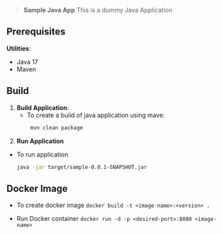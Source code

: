 > **Sample Java App**
This is a dummy Java Application

## **Prerequisites**

**Utilities**:  
   - Java 17  
   - Maven 

## **Build**

1. **Build Application**:  
   - To create a build of java application using mave:  
     ```bash
      mvn clean package
     ```
2.  **Run Application**
   - To run application 
     ```bash
     java -jar target/sample-0.0.1-SNAPSHOT.jar
     ```

## **Docker Image**
   - To create docker image
    ```
    docker build -t <image-name>:<version> .
    ```

   - Run Docker container
    ```
    docker run -d -p <desired-port>:8080 <image-name>
    ```